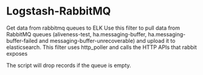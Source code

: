 # Logstash-RabbitMQ
Get data from rabbitmq queues to ELK
Use this filter to pull data from RabbitMQ queues (aliveness-test, ha.messaging-buffer, ha.messaging-buffer-failed and  messaging-buffer-unrecoverable)
and upload it to elasticsearch. This filter uses http_poller and calls the HTTP APIs that rabbit exposes

The script will drop records if the queue is empty.
